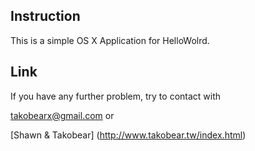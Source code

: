 ## Instruction

This is a simple OS X Application for HelloWolrd.


## Link

If you have any further problem, try to contact with 

takobearx@gmail.com or

[Shawn & Takobear] (http://www.takobear.tw/index.html)
